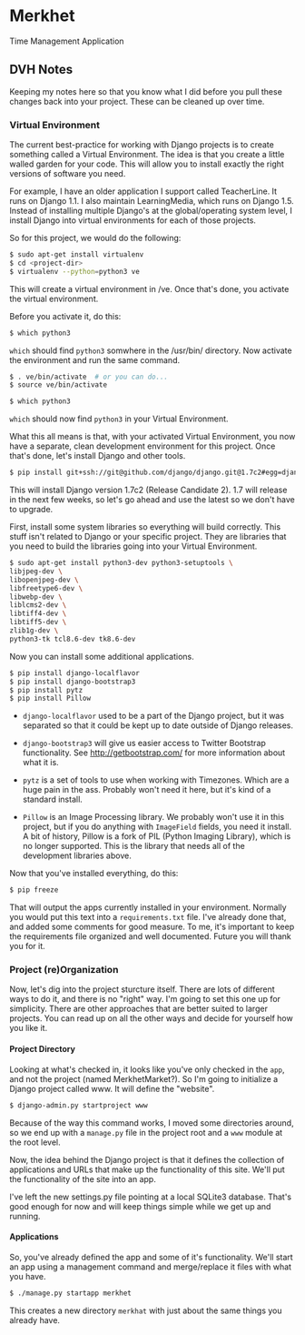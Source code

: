 Merkhet
=======

Time Management Application



## DVH Notes

Keeping my notes here so that you know what I did before you pull these changes
back into your project.  These can be cleaned up over time.


### Virtual Environment

The current best-practice for working with Django projects is to create
something called a Virtual Environment.  The idea is that you create a little
walled garden for your code.  This will allow you to install exactly the right
versions of software you need.

For example, I have an older application I support called TeacherLine.  It runs
on Django 1.1.  I also maintain LearningMedia, which runs on Django 1.5.
Instead of installing multiple Django's at the global/operating system level, I
install Django into virtual environments for each of those projects.

So for this project, we would do the following:

```bash
$ sudo apt-get install virtualenv
$ cd <project-dir>
$ virtualenv --python=python3 ve
```

This will create a virtual environment in <project-dir>/ve.  Once that's done,
you activate the virtual environment.

Before you activate it, do this:

```bash
$ which python3
```

`which` should find `python3` somwhere in the /usr/bin/ directory.  Now activate
the environment and run the same command.

```bash
$ . ve/bin/activate  # or you can do...
$ source ve/bin/activate

$ which python3
```

`which` should now find `python3` in your Virtual Environment.

What this all means is that, with your activated Virtual Environment, you now
have a separate, clean development environment for this project.  Once that's
done, let's install Django and other tools.

```bash
$ pip install git+ssh://git@github.com/django/django.git@1.7c2#egg=django-1.7c2
```

This will install Django version 1.7c2 (Release Candidate 2).  1.7 will release
in the next few weeks, so let's go ahead and use the latest so we don't have to
upgrade.

First, install some system libraries so everything will build correctly.  This
stuff isn't related to Django or your specific project.  They are libraries
that you need to build the libraries going into your Virtual Environment.

```bash
$ sudo apt-get install python3-dev python3-setuptools \
libjpeg-dev \
libopenjpeg-dev \
libfreetype6-dev \
libwebp-dev \
liblcms2-dev \
libtiff4-dev \
libtiff5-dev \
zlib1g-dev \
python3-tk tcl8.6-dev tk8.6-dev
```

Now you can install some additional applications.

```bash
$ pip install django-localflavor
$ pip install django-bootstrap3
$ pip install pytz
$ pip install Pillow
```

* `django-localflavor` used to be a part of the Django project, but it was
  separated so that it could be kept up to date outside of Django releases.

* `django-bootstrap3` will give us easier access to Twitter Bootstrap
  functionality.  See http://getbootstrap.com/ for more information about what
  it is.

* `pytz` is a set of tools to use when working with Timezones.  Which are a
  huge pain in the ass.  Probably won't need it here, but it's kind of a
  standard install.

* `Pillow` is an Image Processing library.  We probably won't use it in this
  project, but if you do anything with `ImageField` fields, you need it
  install.  A bit of history, Pillow is a fork of PIL (Python Imaging Library),
  which is no longer supported.  This is the library that needs all of the
  development libraries above.


Now that you've installed everything, do this:

```bash
$ pip freeze
```

That will output the apps currently installed in your environment.  Normally
you would put this text into a `requirements.txt` file.  I've already done
that, and added some comments for good measure.  To me, it's important to keep
the requirements file organized and well documented.  Future you will thank you
for it.


### Project (re)Organization

Now, let's dig into the project sturcture itself.  There are lots of different
ways to do it, and there is no "right" way.  I'm going to set this one up for
simplicity.  There are other approaches that are better suited to larger
projects.  You can read up on all the other ways and decide for yourself how
you like it.


#### Project Directory

Looking at what's checked in, it looks like you've only checked in the `app`,
and not the project (named MerkhetMarket?).  So I'm going to initialize a
Django project called www.  It will define the "website".

```bash
$ django-admin.py startproject www
```

Because of the way this command works, I moved some directories around, so we
end up with a `manage.py` file in the project root and a `www` module at the
root level.

Now, the idea behind the Django project is that it defines the collection of
applications and URLs that make up the functionality of this site.  We'll put
the functionality of the site into an app.

I've left the new settings.py file pointing at a local SQLite3 database.
That's good enough for now and will keep things simple while we get up and
running.


#### Applications

So, you've already defined the app and some of it's functionality.  We'll start
an app using a management command and merge/replace it files with what you
have.


```bash
$ ./manage.py startapp merkhet
```

This creates a new directory `merkhat` with just about the same things you
already have.  
